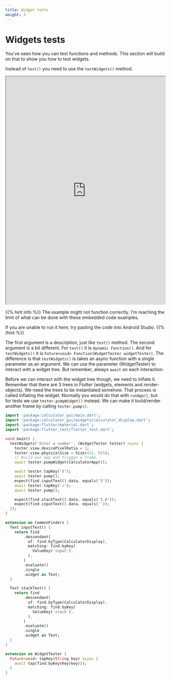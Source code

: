 ```yaml
---
title: Widget tests
weight: 3
---
```


# Widgets tests

You've seen how you can test functions and methods.
This section will build on that to show you how to test widgets.

Instead of `test()` you need to use the `testWidgets()` method.

<iframe width="100%" height="720px" src="https://dartpad.dev/?id=75421dd3466b326eab5a336ea3eee015?theme=light"></iframe>

{{% hint info %}}
The example might not function correctly.
I'm reaching the limit of what can be done with these embedded code examples.

If you are unable to run it here, try pasting the code into Android Studio.
{{% /hint %}}

The first argument is a description, just like `test()` method.
The second argument is a bit different.
For `test()` it is `dynamic Function()`.
And for `testWidgets()` it is `Future<void> Function(WidgetTester widgetTester)`.
The difference is that `testWidgets()` is takes an async function with a single
parameter as an argument.
We can use the parameter (WidgetTester) to interact with a widget tree.
But remember, always `await` on each interaction.

Before we can interact with the widget tree though, we need to inflate it.
Remember that there are 3 trees in Flutter (widgets, elements and
render-objects).
We need the trees to be instantiated somehow.
That process is called inflating the widget.
Normally you would do that with `runApp()`, but for tests we use
`tester.pumpWidget()` instead.
We can make it build/render another frame by calling `tester.pump()`.

```dart
import 'package:calculator_gui/main.dart';
import 'package:calculator_gui/widgets/calculator_display.dart';
import 'package:flutter/material.dart';
import 'package:flutter_test/flutter_test.dart';

void main() {
  testWidgets('Enter a number', (WidgetTester tester) async {
    tester.view.devicePixelRatio = 1;
    tester.view.physicalSize = Size(412, 915);
    // Build our app and trigger a frame.
    await tester.pumpWidget(CalculatorApp());

    await tester.tapKey('5');
    await tester.pump();
    expect(find.inputText().data, equals('5'));
    await tester.tapKey('↲');
    await tester.pump();

    expect(find.stackText().data, equals('5.0'));
    expect(find.inputText().data, equals(''));
  });
}

extension on CommonFinders {
  Text inputText() {
    return find
        .descendant(
          of: find.byType(CalculatorDisplay),
          matching: find.byKey(
            ValueKey('input'),
          ),
        )
        .evaluate()
        .single
        .widget as Text;
  }

  Text stackText() {
    return find
        .descendant(
          of: find.byType(CalculatorDisplay),
          matching: find.byKey(
            ValueKey('stack'),
          ),
        )
        .evaluate()
        .single
        .widget as Text;
  }
}

extension on WidgetTester {
  Future<void> tapKey(String key) async {
    await tap(find.byKey(Key(key)));
  }
}
```
